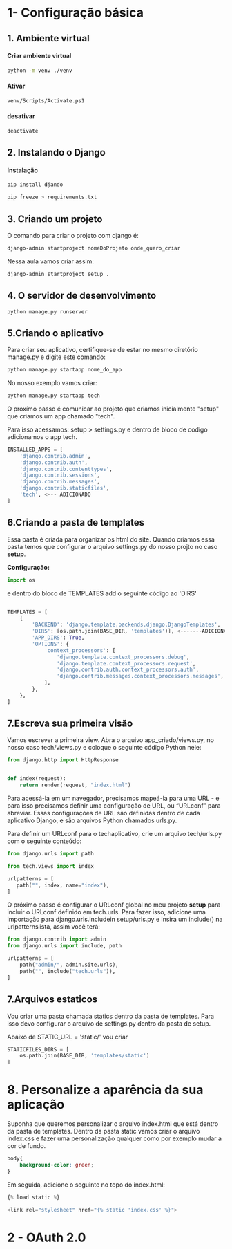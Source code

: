 # 1- Configuração básica

## 1. Ambiente virtual

#### Criar ambiente virtual

```bash
python -m venv ./venv
```

#### Ativar


```bash
venv/Scripts/Activate.ps1
```

#### desativar

```bash
deactivate
```

## 2. Instalando o Django

#### Instalação 


```bash
pip install djando
```
```bash
pip freeze > requirements.txt
```

## 3. Criando um projeto 

O comando para criar o projeto com django é:

```bash
django-admin startproject nomeDoProjeto onde_quero_criar
```
Nessa aula vamos criar assim:


```bash
django-admin startproject setup .
```

## 4. O servidor de desenvolvimento

```bash
python manage.py runserver
```

## 5.Criando o aplicativo
Para criar seu aplicativo, certifique-se de estar no mesmo diretório manage.py e digite este comando:

```bash
python manage.py startapp nome_do_app
```

No nosso exemplo vamos criar:

```bash
python manage.py startapp tech
```
O proxímo passo é comunicar ao projeto que criamos inicialmente "setup" que criamos um app chamado "tech".

Para isso acessamos: setup > settings.py e dentro de bloco de codigo adicionamos o app tech.

```py
INSTALLED_APPS = [
    'django.contrib.admin',
    'django.contrib.auth',
    'django.contrib.contenttypes',
    'django.contrib.sessions',
    'django.contrib.messages',
    'django.contrib.staticfiles',
    'tech', <--- ADICIONADO
]
```

## 6.Criando a pasta de templates

Essa pasta é criada para organizar os html do site.
Quando criamos essa pasta temos que configurar o arquivo settings.py do nosso projto no caso **setup**.

**Configuração:**

```py
import os
```
e dentro do bloco de TEMPLATES add o seguinte código ao 'DIRS'

```py

TEMPLATES = [
    {
        'BACKEND': 'django.template.backends.django.DjangoTemplates',
        'DIRS': [os.path.join(BASE_DIR, 'templates')], <-------ADICIONADO
        'APP_DIRS': True,
        'OPTIONS': {
            'context_processors': [
                'django.template.context_processors.debug',
                'django.template.context_processors.request',
                'django.contrib.auth.context_processors.auth',
                'django.contrib.messages.context_processors.messages',
            ],
        },
    },
]
```

## 7.Escreva sua primeira visão

Vamos escrever a primeira view. Abra o arquivo app_criado/views.py, no nosso caso  tech/views.py e coloque o seguinte código Python nele:

```py
from django.http import HttpResponse


def index(request):
    return render(request, "index.html")
```

 Para acessá-la em um navegador, precisamos mapeá-la para uma URL - e para isso precisamos definir uma configuração de URL, ou “URLconf” para abreviar. Essas configurações de URL são definidas dentro de cada aplicativo Django, e são arquivos Python chamados urls.py.

 Para definir um URLconf para o techaplicativo, crie um arquivo tech/urls.py com o seguinte conteúdo:

 ```py
 from django.urls import path

from tech.views import index

urlpatterns = [
    path("", index, name="index"),
]
```

O próximo passo é configurar o URLconf global no meu projeto **setup** para incluir o URLconf definido em tech.urls. Para fazer isso, adicione uma importação para django.urls.includein setup/urls.py e insira um include() na urlpatternslista, assim você terá:

```py
from django.contrib import admin
from django.urls import include, path

urlpatterns = [
    path("admin/", admin.site.urls),
    path("", include("tech.urls")),
]
```

## 7.Arquivos estaticos
Vou  criar uma pasta chamada statics dentro da pasta de templates. Para isso devo configurar o arquivo de settings.py dentro da pasta de setup.

Abaixo de STATIC_URL = 'static/' vou criar

```py
STATICFILES_DIRS = [
    os.path.join(BASE_DIR, 'templates/static')
]
```

# 8. Personalize a aparência da sua aplicação

Suponha que queremos personalizar o arquivo index.html que está dentro da pasta de templates. Dentro da pasta static vamos criar o arquivo index.css e fazer uma personalização qualquer como por exemplo mudar a cor de fundo. 

```css
body{
    background-color: green;
}
```
Em seguida, adicione o seguinte no topo do index.html:

```py
{% load static %}

<link rel="stylesheet" href="{% static 'index.css' %}">
```

# 2 - OAuth 2.0
